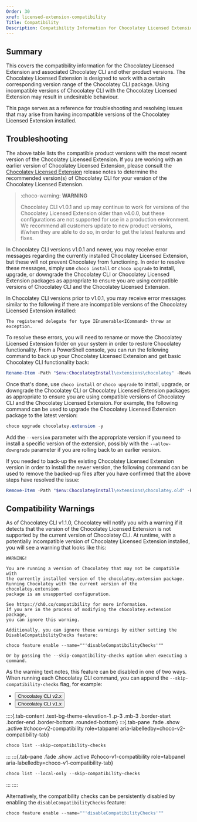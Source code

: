 ```yaml
---
Order: 30
xref: licensed-extension-compatibility
Title: Compatibility
Description: Compatibility Information for Chocolatey Licensed Extension
---
```


## Summary

This covers the compatibility information for the Chocolatey Licensed Extension and associated Chocolatey CLI and other product versions.
The Chocolatey Licensed Extension is designed to work with a certain corresponding version range of the Chocolatey CLI package.
Using incompatible versions of Chocolatey CLI with the Chocolatey Licensed Extension may result in undesirable behaviour.

This page serves as a reference for troubleshooting and resolving issues that may arise from having incompatible versions of the Chocolatey Licensed Extension installed.

<?! Include "../../shared/chocolatey-component-dependencies.txt" /?>

## Troubleshooting

The above table lists the compatible product versions with the most recent version of the Chocolatey Licensed Extension.
If you are working with an earlier version of Chocolatey Licensed Extension, please consult the [Chocolatey Licensed Extension](xref:licensed-extension-release-notes) release notes to determine the recommended version(s) of Chocolatey CLI for your version of the Chocolatey Licensed Extension.

> :choco-warning: **WARNING**
>
> Chocolatey CLI v1.0.1 and up may continue to work for versions of the Chocolatey Licensed Extension older than v4.0.0, but these configurations are not supported for use in a production environment.
> We recommend all customers update to new product versions, if/when they are able to do so, in order to get the latest features and fixes.

In Chocolatey CLI versions v1.0.1 and newer, you may receive error messages regarding the currently installed Chocolatey Licensed Extension, but these will not prevent Chocolatey from functioning.
In order to resolve these messages, simply use `choco install` or `choco upgrade` to install, upgrade, or downgrade the Chocolatey CLI or Chocolatey Licensed Extension packages as appropriate to ensure you are using compatible versions of Chocolatey CLI and the Chocolatey Licensed Extension.

In Chocolatey CLI versions prior to v1.0.1, you may receive error messages similar to the following if there are incompatible versions of the Chocolatey Licensed Extension installed:

```error
The registered delegate for type IEnumerable<ICommand> threw an exception.
```

To resolve these errors, you will need to rename or move the Chocolatey Licensed Extension folder on your system in order to restore Chocolatey functionality.
From a PowerShell console, you can run the following command to back up your Chocolatey Licensed Extension and get basic Chocolatey CLI functionality back:

```powershell
Rename-Item -Path "$env:ChocolateyInstall\extensions\chocolatey" -NewName "chocolatey.old"
```

Once that's done, use `choco install` or `choco upgrade` to install, upgrade, or downgrade the Chocolatey CLI or Chocolatey Licensed Extension packages as appropriate to ensure you are using compatible versions of Chocolatey CLI and the Chocolatey Licensed Extension.
For example, the following command can be used to upgrade the Chocolatey Licensed Extension package to the latest version:

```powershell
choco upgrade chocolatey.extension -y
```

Add the `--version` parameter with the appropriate version if you need to install a specific version of the extension, possibly with the `--allow-downgrade` parameter if you are rolling back to an earlier version.

If you needed to back-up the existing Chocolatey Licensed Extension version in order to install the newer version, the following command can be used to remove the backed-up files after you have confirmed that the above steps have resolved the issue:

```powershell
Remove-Item -Path "$env:ChocolateyInstall\extensions\chocolatey.old" -Recurse -Force
```

## Compatibility Warnings

As of Chocolatey CLI v1.1.0, Chocolatey will notify you with a warning if it detects that the version of the Chocolatey Licensed Extension is not supported by the current version of Chocolatey CLI.
At runtime, with a potentially incompatible version of Chocolatey Licensed Extension installed, you will see a warning that looks like this:

```code
WARNING!

You are running a version of Chocolatey that may not be compatible with
the currently installed version of the chocolatey.extension package.
Running Chocolatey with the current version of the chocolatey.extension
package is an unsupported configuration.

See https://ch0.co/compatibility for more information.
If you are in the process of modifying the chocolatey.extension package,
you can ignore this warning.

Additionally, you can ignore these warnings by either setting the
DisableCompatibilityChecks feature:

choco feature enable --name=""'disableCompatibilityChecks'""

Or by passing the --skip-compatibility-checks option when executing a
command.
```

As the warning text notes, this feature can be disabled in one of two ways.
When running each Chocolatey CLI command, you can append the `--skip-compatibility-checks` flag, for example:

<ul class="nav nav-tabs" role="tablist">
    <li class="nav-item">
        <button class="nav-link active" id="choco-v2-compatibility-tab" data-bs-toggle="tab" data-bs-target="#choco-v2-compatibility" role="tab" aria-controls="choco-v2-compatibility" aria-selected="true" data-choco-tab-multi='{"choco-version": "choco-v2"}'>Chocolatey CLI v2.x</button>
    </li>
    <li class="nav-item">
        <button class="nav-link" id="choco-v1-compatibility-tab" data-bs-toggle="tab" data-bs-target="#choco-v1-compatibility" role="tab" aria-controls="choco-v1-compatibility" aria-selected="false" data-choco-tab-multi='{"choco-version": "choco-v1"}'>Chocolatey CLI v1.x</button>
    </li>
</ul>

::::{.tab-content .text-bg-theme-elevation-1 .p-3 .mb-3 .border-start .border-end .border-bottom .rounded-bottom}
:::{.tab-pane .fade .show .active #choco-v2-compatibility role=tabpanel aria-labelledby=choco-v2-compatibility-tab}

```powershell
choco list --skip-compatibility-checks
```

:::
:::{.tab-pane .fade .show .active #choco-v1-compatibility role=tabpanel aria-labelledby=choco-v1-compatibility-tab}

```powershell
choco list --local-only --skip-compatibility-checks
```

:::
::::

Alternatively, the compatibility checks can be persistently disabled by enabling the `disableCompatibilityChecks` feature:

```powershell
choco feature enable --name=""'disableCompatibilityChecks'""
```
